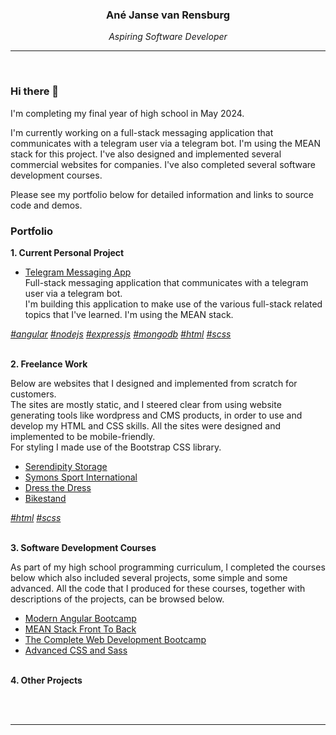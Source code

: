 <h3 align="center">Ané Janse van Rensburg</h3>
<p align="center"><em >Aspiring Software Developer</em></p>

<hr>
<br>

### Hi there 👋

I'm completing my final year of high school in May 2024.

I'm currently working on a full-stack messaging application that communicates with a telegram user via a telegram bot. I'm using the MEAN stack for this project. I've also designed and implemented several commercial websites for companies.  I've also completed several software development courses.

Please see my portfolio below for detailed information and links to source code and demos.

### Portfolio

<strong>1. Current Personal Project</strong>

* [Telegram Messaging App](#telegram-messaging-app)<br>
Full-stack messaging application that communicates with a telegram user via a telegram bot.<br>
I'm building this application to make use of the various full-stack related topics that I've learned. I'm using the MEAN stack.<br>

<em>[#angular](https://angular.io) [#nodejs](https://nodejs.org) [#expressjs](https://expressjs.com) [#mongodb](https://www.mongodb.com/) [#html](https://www.w3.org/html/) [#scss](https://sass-lang.com)</em>
<br><br>

<strong>2. Freelance Work</strong><br>

Below are websites that I designed and implemented from scratch for customers.
<br>The sites are mostly static, and I steered clear from using website generating tools like wordpress and CMS products, in order to use and develop my HTML and CSS skills.
All the sites were designed and implemented to be mobile-friendly.
<br>For styling I made use of the Bootstrap CSS library.<br>

- [Serendipity Storage](#serendipity-storage)
- [Symons Sport International](#symons-sport-international)
- [Dress the Dress](#dress-the-dress)
- [Bikestand](#bikestand)<br>

<em>[#html](https://www.w3.org/html/) [#scss](https://sass-lang.com)</em>
<br><br>

<strong>3. Software Development Courses</strong><br>

As part of my high school programming curriculum, I completed the courses below which also included several projects, some simple and some advanced.  All the code that I produced for these courses, together with descriptions of the projects, can be browsed below.

- [Modern Angular Bootcamp](#modern-angular-bootcamp)
- [MEAN Stack Front To Back](#mean-stack-front-to-back)
- [The Complete Web Development Bootcamp](#the-complete-web-development-bootcamp)
- [Advanced CSS and Sass](#advanced-css-and-sass)
<br><br>

<strong>4. Other Projects<strong>


<br><br>
______________________
